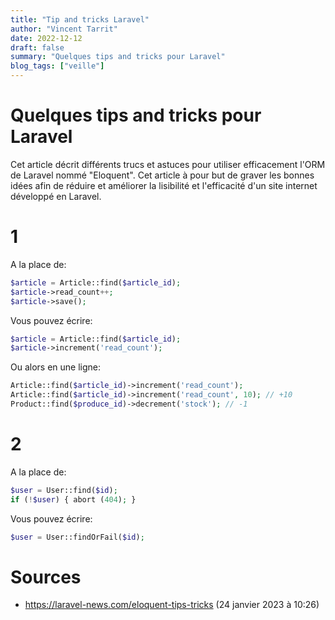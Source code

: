 ```yaml
---
title: "Tip and tricks Laravel"
author: "Vincent Tarrit"
date: 2022-12-12
draft: false
summary: "Quelques tips and tricks pour Laravel"
blog_tags: ["veille"]
---
```


# Quelques tips and tricks pour Laravel

Cet article décrit différents trucs et astuces pour utiliser efficacement l'ORM de Laravel nommé "Eloquent". Cet article à pour but de graver les bonnes idées afin de réduire et améliorer la lisibilité et l'efficacité d'un site internet développé en Laravel.

# 1

A la place de:

```php
$article = Article::find($article_id);
$article->read_count++;
$article->save();
```

Vous pouvez écrire:

```php
$article = Article::find($article_id);
$article->increment('read_count');
```

Ou alors en une ligne:

```php
Article::find($article_id)->increment('read_count');
Article::find($article_id)->increment('read_count', 10); // +10
Product::find($produce_id)->decrement('stock'); // -1
```

# 2

A la place de:

```php
$user = User::find($id);
if (!$user) { abort (404); }
```

Vous pouvez écrire:

```php
$user = User::findOrFail($id);
```

# Sources

- https://laravel-news.com/eloquent-tips-tricks (24 janvier 2023 à 10:26)
